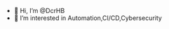 - 👋 Hi, I’m @DcrHB
- 👀 I’m interested in Automation,CI/CD,Cybersecurity


<!---
DcrHB/DcrHB is a ✨ special ✨ repository because its `README.md` (this file) appears on your GitHub profile.
You can click the Preview link to take a look at your changes.
--->
